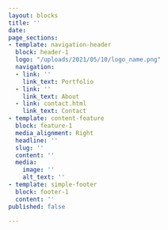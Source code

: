 ```yaml
---
layout: blocks
title: ''
date: 
page_sections:
- template: navigation-header
  block: header-1
  logo: "/uploads/2021/05/10/logo_name.png"
  navigation:
  - link: ''
    link_text: Portfolio
  - link: ''
    link_text: About
  - link: contact.html
    link_text: Contact
- template: content-feature
  block: feature-1
  media_alignment: Right
  headline: ''
  slug: ''
  content: ''
  media:
    image: ''
    alt_text: ''
- template: simple-footer
  block: footer-1
  content: ''
published: false

---
```


